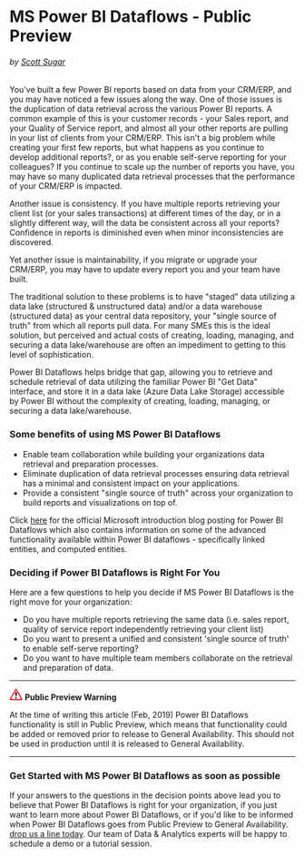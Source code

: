 # MS Power BI Dataflows - Public Preview
###### by [Scott Sugar](https://linkedin.com/in/scottsugar)

You've built a few Power BI reports based on data from your CRM/ERP, and you may have noticed a few issues along the way.  One of those issues is the duplication of data retrieval across the various Power BI reports.  A common example of this is your customer records - your Sales report, and your Quality of Service report, and almost all your other reports are pulling in your list of clients from your CRM/ERP.  This isn't a big problem while creating your first few reports, but what happens as you continue to develop additional reports?, or as you enable self-serve reporting for your colleagues?  If you continue to scale up the number of reports you have, you may have so many duplicated data retrieval processes that the performance of your CRM/ERP is impacted.

Another issue is consistency.  If you have multiple reports retrieving your client list (or your sales transactions) at different times of the day, or in a slightly different way, will the data be consistent across all your reports?  Confidence in reports is diminished even when minor inconsistencies are discovered.

Yet another issue is maintainability, if you migrate or upgrade your CRM/ERP, you may have to update every report you and your team have built.

The traditional solution to these problems is to have "staged" data utilizing a data lake (structured & unstructured data) and/or a data warehouse (structured data) as your central data repository, your "single source of truth" from which all reports pull data.  For many SMEs this is the ideal solution, but perceived and actual costs of creating, loading, managing, and securing a data lake/warehouse are often an impediment to getting to this level of sophistication.

Power BI Dataflows helps bridge that gap, allowing you to retrieve and schedule retrieval of data utilizing the familiar Power BI "Get Data" interface, and store it in a data lake (Azure Data Lake Storage) accessible by Power BI without the complexity of creating, loading, managing, or securing a data lake/warehouse.

### Some benefits of using MS Power BI Dataflows
* Enable team collaboration while building your organizations data retrieval and preparation processes.
* Eliminate duplication of data retrieval processes ensuring data retrieval has a minimal and consistent impact on your applications.
* Provide a consistent "single source of truth" across your organization to build reports and visualizations on top of.

Click [here](https://powerbi.microsoft.com/en-us/blog/introducing-power-bi-data-prep-wtih-dataflows/) for the official Microsoft introduction blog posting for Power BI Dataflows which also contains information on some of the advanced functionality available within Power BI dataflows - specifically linked entities, and computed entities.

### Deciding if Power BI Dataflows is Right For You
Here are a few questions to help you decide if MS Power BI Dataflows is the right move for your organization:
* Do you have multiple reports retrieving the same data (i.e. sales report, quality of service report independently retrieving your client list)
* Do you want to present a unified and consistent 'single source of truth' to enable self-serve reporting?
* Do you want to have multiple team members collaborate on the retrieval and preparation of data.

---
![warning](images/warning.png) **Public Preview Warning** 

At the time of writing this article (Feb, 2019) Power BI Dataflows functionality is still in Public Preview, which means that functionality could be added or removed prior to release to General Availability.  This should not be used in production until it is released to General Availability.

---

### Get Started with MS Power BI Dataflows as soon as possible
If your answers to the questions in the decision points above lead you to believe that Power BI Dataflows is right for your organization, if you just want to learn more about Power BI Dataflows, or if you'd like to be informed when Power BI Dataflows goes from Public Preview to General Availability.  [drop us a line today](mailto:cloud@proserveit.com?Subject=I%20Want%20To%20Learn%20More%20About%20Power%20BI%20Dataflows). Our team of Data & Analytics experts will be happy to schedule a demo or a tutorial session.